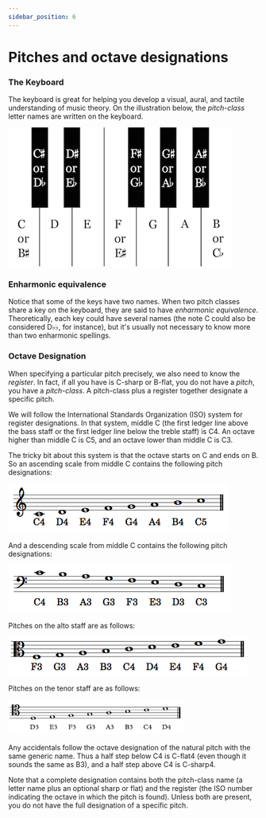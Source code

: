 ```yaml
---
sidebar_position: 6
---
```


# Pitches and octave designations

### The Keyboard

The keyboard is great for helping you develop a visual, aural, and tactile understanding of music theory. On the illustration below, the _pitch-class_ letter names are written on the keyboard.

![image](/Graphics/keyboardlayout-small.png)

### Enharmonic equivalence

Notice that some of the keys have two names. When two pitch classes share a key on the keyboard, they are said to have _enharmonic equivalence_. Theoretically, each key could have several names (the note C could also be considered D&#9837;&#9837;, for instance), but it's usually not necessary to know more than two enharmonic spellings.

### Octave Designation

When specifying a particular pitch precisely, we also need to know the _register_. In fact, if all you have is C-sharp or B-flat, you do not have a _pitch_, you have a _pitch-class_. A pitch-class plus a register together designate a specific pitch.

We will follow the International Standards Organization (ISO) system for register designations. In that system, middle C (the first ledger line above the bass staff or the first ledger line below the treble staff) is C4. An octave higher than middle C is C5, and an octave lower than middle C is C3.

The tricky bit about this system is that the octave starts on C and ends on B. So an ascending scale from middle C contains the following pitch designations:

![image](/Graphics/C4toC5.png)

And a descending scale from middle C contains the following pitch designations:

![image](/Graphics/C4toC3.png)

Pitches on the alto staff are as follows:

![image](/Graphics/F3toG4-alto.png)

Pitches on the tenor staff are as follows:

<img src="/Graphics/pitchesTenor.png" width="70%" />

Any accidentals follow the octave designation of the natural pitch with the same generic name. Thus a half step below C4 is C-flat4 (even though it sounds the same as B3), and a half step above C4 is C-sharp4.

Note that a complete designation contains both the pitch-class name (a letter name plus an optional sharp or flat) and the register (the ISO number indicating the octave in which the pitch is found). Unless both are present, you do not have the full designation of a specific pitch.

